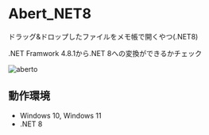 # Abert_NET8

ドラッグ&amp;ドロップしたファイルをメモ帳で開くやつ(.NET8)

.NET Framwork 4.8.1から.NET 8への変換ができるかチェック

![aberto](https://github.com/user-attachments/assets/67dec6d6-8335-4fda-8a63-d6573e9684c1)

## 動作環境

- Windows 10, Windows 11
- .NET 8
